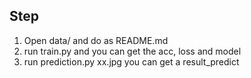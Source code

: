 ## Step
1. Open data/ and do as README.md
2. run train.py and you can get the acc, loss and model
3. run prediction.py xx.jpg you can get a result_predict